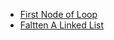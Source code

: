 - [First Node of Loop](https://github.com/shamnad-sherief/java-challenge/blob/main/src/excercise/linkedList/FirstNodeOfLoop.java)
- [Faltten A Linked List](https://github.com/shamnad-sherief/java-challenge/blob/main/src/excercise/linkedList/FlattenLinkedList.java)
